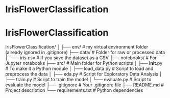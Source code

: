 # IrisFlowerClassification

# IrisFlowerClassification

IrisFlowerClassification/
│
├── env/                # my virtual environment folder (already ignored in .gitignore)
├── data/               # Folder for raw or processed data
│   └── iris.csv        # If you save the dataset as a CSV
├── notebooks/          # For Jupyter notebooks 
├── src/                # Main folder for Python scripts
│   ├── __init__.py     # To make it a Python module
│   ├── load_data.py    # Script to load and preprocess the data
│   ├── eda.py          # Script for Exploratory Data Analysis
│   ├── train.py        # Script to train the model
│   └── evaluate.py     # Script to evaluate the model
├── .gitignore          # Your .gitignore file
├── README.md           # Project description
└── requirements.txt    # Python dependencies
